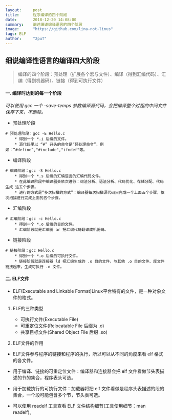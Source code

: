 ```yaml
---
layout:     post
title:      程序编译的四个阶段
date:       2018-12-20 14:08:00
summary:    阐述编译编译语言的四个阶段
image:	    "https://github.com/lina-not-linus"
tags: ELF
author:	    "2puT"
---
```


## 细说编译性语言的编译四大阶段


> 编译的四个阶段：预处理（扩展各个宏与文件）、编译（得到汇编代码）、汇编（得到机器码）、链接（得到可执行文件）

#### 一. 编译时达到的每一个阶段

 *可以使用 gcc 一个 -save-temps 参数编译源代码，会把编译整个过程的中间文件保存下来，不删除。*

* 预处理阶段

```
# 预处理阶段：gcc -E Hello.c
	* 得到一个 *.i 后缀的文件。
    * 源代码里以 “#” 开头的命令是“预处理命令”，例如：“#define”,"#include","ifndef"等。
```

* 编译阶段

```
# 编译阶段：gcc -S Hello.c
	* 得到一个 *.s 后缀的汇编语言的汇编代码文件。
	* 在此编译阶段中编译器会依次进行：词法分析、语法分析、代码优化、存储分配、代码生成 这五个步骤。
	* 进行的方式是“多次扫描的方式”：编译器每次扫描源代码只完成一个上面五个步骤，依次扫描进行完成上面的五个步骤。
```

* 汇编阶段

```
# 汇编阶段：gcc -c Hello.c
	* 得到一个 *.o 后缀的目的文件。
	* 汇编阶段就是汇编器 ar 把汇编代码翻译成机器码。
```

* 链接阶段

```
# 链接阶段：gcc Hello.c
	* 得到一个 *.o 后缀的可执行文件。
	* 链接阶段就是连接器 ld 把汇编生成的 .o 目的文件，与其他 .o 目的文件、库文件链接起来，生成可执行 .o 文件。
```


#### 二. ELF文件

* ELF(Executable and Linkable Format)Linux平台特有的文件，是一种对象文件的格式。

1. ELF的三种类型
   - 可执行文件(Executable File)
   - 可重定位文件(Relocatable File  后缀为 .o)
   - 共享目标文件(Shared Object File  后缀 .so)

1. ELF文件的作用

* ELF文件参与程序的链接和程序的执行，所以可以从不同的角度来看 elf 格式的各文件。

- 用于编译、链接的可重定位文件：编译器和连接器会把 elf 文件看做节头表描述的节的集合，程序表头可选。

- 用于加载执行的可执行文件：加载器将把 elf 文件看做是程序头表描述的段的集合，一个段可能包含多个节，节头表可选。
- 可以使用 readelf 工具查看 ELF 文件结构细节(工具使用细节：man readelf)。
